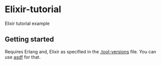 # Elixir-tutorial
Elixir tutorial example


## Getting started

Requires Erlang and, Elixir as specified in the [.tool-versions](./.tool-versions) file.
You can use [asdf](https://github.com/asdf-vm/asdf) for that.

